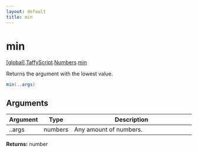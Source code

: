 ```yaml
---
layout: default
title: min
---
```


# min

[\[global\]]({{site.baseurl}}/docs/).[TaffyScript]({{site.baseurl}}/docs/TaffyScript/).[Numbers]({{site.baseurl}}/docs/TaffyScript/Numbers/).[min]({{site.baseurl}}/docs/TaffyScript/Numbers/min/)

Returns the argument with the lowest value.

```cs
min(..args)
```

## Arguments

<table>
  <col width="15%">
  <col width="15%">
  <thead>
    <tr>
      <th>Argument</th>
      <th>Type</th>
      <th>Description</th>
    </tr>
  </thead>
  <tbody>
    <tr>
      <td>..args</td>
      <td>numbers</td>
      <td>Any amount of numbers.</td>
    </tr>
  </tbody>
</table>

**Returns:** number
